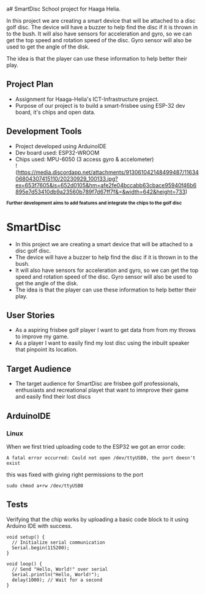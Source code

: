a# SmartDisc
School project for Haaga Helia. 
  
In this project we are creating a smart device that will be attached to a disc golf disc. The device will have a buzzer to help find the disc if it is thrown in to the bush. It will also have sensors for acceleration and gyro, so we can get the top speed and rotation speed of the disc. Gyro sensor will also be used to get the angle of the disk.
  
The idea is that the player can use these information to help better their play.


## Project Plan

- Assignment for Haaga-Helia's ICT-Infrastructure project.
- Purpose of our project is to build a smart-frisbee using ESP-32 dev board, it's chips and open data.

## Development Tools

- Project developed using ArduinoIDE
- Dev board used: ESP32-WROOM
- Chips used: MPU-6050 (3 access gyro & accelometer)  
!(https://media.discordapp.net/attachments/913061042148499487/1163406804307415110/20230929_100133.jpg?ex=653f7605&is=652d0105&hm=afe2fe04bccabb63cbace95940f46b6895e7d53410db9a23560b789f7d67ff7f&=&width=642&height=733)

<sub>**Further development aims to add features and integrate the chips to the golf disc**</sub>

# SmartDisc
  
- In this project we are creating a smart device that will be attached to a disc golf disc.
- The device will have a buzzer to help find the disc if it is thrown in to the bush.
- It will also have sensors for acceleration and gyro, so we can get the top speed and rotation speed of the disc. Gyro sensor will also be used to get the angle of the disk.
- The idea is that the player can use these information to help better their play.

## User Stories

- As a aspiring frisbee golf player I want to get data from from my throws to improve my game.
- As a player I want to easily find my lost disc using the inbuilt speaker that pinpoint its location.

## Target Audience

- The target audience for SmartDisc are frisbee golf professionals, enthusiasts and recreational playet that want to imnprove their game and easily find their lost discs

## ArduinoIDE
### Linux
When we first tried uploading code to the ESP32 we got an error code:
```
A fatal error occurred: Could not open /dev/ttyUSB0, the port doesn't exist
```
this was fixed with giving right permissions to the port
```
sudo chmod a+rw /dev/ttyUSB0
```

## Tests

Verifying that the chip works by uploading a basic code block to it using Arduino IDE with success.

```
void setup() {
  // Initialize serial communication
  Serial.begin(115200);
}

void loop() {
  // Send "Hello, World!" over serial
  Serial.println("Hello, World!");
  delay(1000); // Wait for a second
}
```
